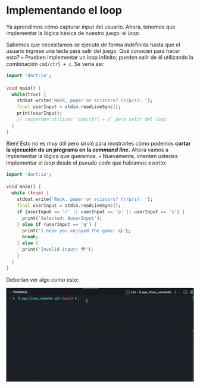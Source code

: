 # Implementando el loop

Ya aprendimos cómo capturar _input_ del usuario. Ahora, tenemos que implementar la lógica básica de nuestro juego: el _loop_.

Sabemos que necesitamos se ejecute de forma indefinida hasta que el usuario ingrese una tecla para salir del juego. Qué conocen para hacer esto? 💀 Prueben implementar un loop infinito; pueden salir de él utilizando la combinación `cmd/ctrl + c`. Se vería así:

```dart
import 'dart:io';

void main() {
  while(true) {
    stdout.write('Rock, paper or scissors? (r/p/s): ');
    final userInput = stdin.readLineSync();
    print(userInput); 
    // recuerden utilizar `cmd/ctrl + c` para salir del loop       
  }
}
```

Bien! Esto no es muy útil pero sirvió para mostrarles cómo podemos __cortar la ejecución de un programa en la _command line_.__ Ahora vamos a implementar la lógica que queremos. 💀 Nuevamente, intenten ustedes implementar el _loop_ desde el _pseudo code_ que habíamos escrito:

```dart
import 'dart:io';

void main() {
  while (true) {
    stdout.write('Rock, paper or scissors? (r/p/s): ');
    final userInput = stdin.readLineSync();
    if (userInput == 'r' || userInput == 'p' || userInput == 's') {
      print('Selected: $userInput');
    } else if (userInput == 'q') {
      print('I hope you enjoyed the game! 😃');
      break;
    } else {
      print('Invalid input! 😳');
    }
  }
}
```

Deberían ver algo como esto:

![_Loop_ implementado](5.8.1_loop_implementado.gif)
